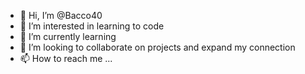 - 👋 Hi, I’m @Bacco40
- 👀 I’m interested in learning to code
- 🌱 I’m currently learning
- 💞️ I’m looking to collaborate on projects and expand my connection
- 📫 How to reach me ...

<!---
Bacco40/Bacco40 is a ✨ special ✨ repository because its `README.md` (this file) appears on your GitHub profile.
You can click the Preview link to take a look at your changes.
--->
